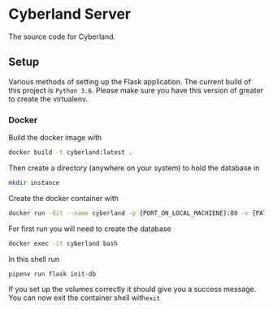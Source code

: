 # Cyberland Server

The source code for Cyberland.

## Setup 

Various methods of setting up the Flask application. The current build of this project is `Python 3.6`. Please make sure you have this version of greater to create the virtualenv.


### Docker

Build the docker image with
```bash
docker build -t cyberland:latest .
```

Then create a directory (anywhere on your system) to hold the database in
```bash
mkdir instance
```
Create the docker container with
```bash
docker run -dit --name cyberland -p {PORT_ON_LOCAL_MACHIENE}:80 -v {PATH_TO_DATABASE FOLDER}:/usr/src/app/instance cyberland
```
For first run you will need to create the database
```bash
docker exec -it cyberland bash 
```
In this shell run
```bash
pipenv run flask init-db
```
If you set up the volumes correctly it should give you a success message. You can now exit the container shell with`exit`